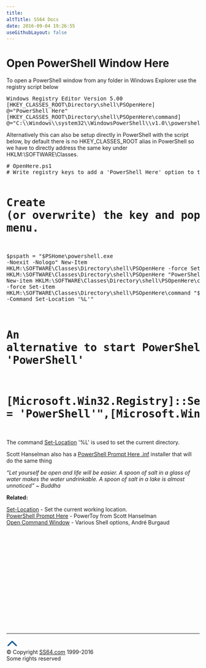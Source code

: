 ```yaml
---
title:
altTitle: SS64 Docs
date: 2016-09-04 19:26:55
useGithubLayout: false
---
```

<!-- #BeginLibraryItem "/Library/head_pssyntax.lbi" --><!-- #EndLibraryItem --><h1>Open PowerShell Window Here</h1>
<p>To open a PowerShell window from any folder in Windows Explorer use the registry script below</p>
<pre>Windows Registry Editor Version 5.00
[HKEY_CLASSES_ROOT\Directory\shell\PSOpenHere]
@="PowerShell Here"
[HKEY_CLASSES_ROOT\Directory\shell\PSOpenHere\command]
@="C:\\Windows\\system32\\WindowsPowerShell\\v1.0\\powershell.exe -NoExit -Command Set-Location -LiteralPath '%L'"</pre>
<p>Alternatively this can also be setup directly in PowerShell with the script below,  by default there is no HKEY_CLASSES_ROOT alias in PowerShell so we have to directly address the same key under HKLM:\SOFTWARE\Classes. </p>
<pre># OpenHere.ps1
# Write registry keys to add a 'PowerShell Here' option to the Windows Explorer right click menu.
   
# Create (or overwrite) the key and populate the value to appear in the menu.
   
$pspath = "$PSHome\powershell.exe -Noexit -Nologo"
New-Item HKLM:\SOFTWARE\Classes\Directory\shell\PSOpenHere -force 
Set-Item HKLM:\SOFTWARE\Classes\Directory\shell\PSOpenHere "PowerShell Here"
New-item HKLM:\SOFTWARE\Classes\Directory\shell\PSOpenHere\command -force
Set-item HKLM:\SOFTWARE\Classes\Directory\shell\PSOpenHere\command "$pspath -Command Set-Location '%L'"

  # An alternative to start PowerShell and set the console title to 'PowerShell'
  # [Microsoft.Win32.Registry]::SetValue("HKEY_LOCAL_MACHINE\SOFTWARE\Classes\Directory\shell\PSOpenHere\command","","$pspath -Command Set-Location '%L' ;`$Host.UI.RawUI.WindowTitle = 'PowerShell'",[Microsoft.Win32.RegistryValueKind]::ExpandString)
</pre>
<p>  The command <a href="set-location.html">Set-Location</a> '%L' is used to set the current directory.</p>
<p> Scott Hanselman also has a <a href="http://www.hanselman.com/blog/IntroducingPowerShellPromptHere.aspx">PowerShell Prompt Here .inf</a> installer that will do the same thing</p>
<p class="quote"><i>“Let yourself be open and life will be easier. A spoon of salt in a glass of water makes the water undrinkable. A spoon of salt in a lake is almost unnoticed” ~ Buddha</i></p>
<p><b>Related:</b></p>
<p><a href="set-location.html">Set-Location</a> - Set the current working location.<br>
<a href="http://www.hanselman.com/blog/IntroducingPowerShellPromptHere.aspx">PowerShell Prompt Here</a> - PowerToy from Scott Hanselman<br>
<a href="http://www.burgaud.com/open-command-window-here/">Open Command Window</a> - Various Shell options, André Burgaud<!-- #BeginLibraryItem "/Library/foot_ps.lbi" --></p><p>
<!-- PowerShell300 -->
<ins class="adsbygoogle" style="display:inline-block;width:300px;height:250px" data-ad-client="ca-pub-6140977852749469" data-ad-slot="6253539900"></ins>
<script>
(adsbygoogle = window.adsbygoogle || []).push({});
</script></p>
<hr>
<div id="bl" class="footer"><a href="syntax-openhere.html#"><img src="../images/top.png" width="30" height="22" alt="Back to the Top"></a></div>
<div id="br" class="footer, tagline">© Copyright <a href="http://ss64.com/">SS64.com</a> 1999-2016<br>
Some rights reserved</div><!-- #EndLibraryItem --><p></p>


